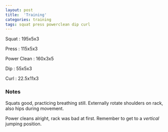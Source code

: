 ```yaml
---
layout: post
title:  'Training'
categories: training
tags: squat press powerclean dip curl
---
```


Squat       :   195x5x3

Press       :   115x5x3

Power Clean :   160x3x5

Dip         :   55x5x3

Curl        :   22.5x11x3


### Notes

Squats good, practicing breathing still. Externally rotate shoulders on rack, also hips
during movement.

Power cleans alright, rack was bad at first. Remember to get to a _vertical_ jumping
position.

